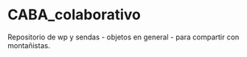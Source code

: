 # CABA_colaborativo
 Repositorio de wp y sendas - objetos en general - para compartir con montañistas.
